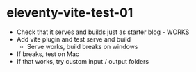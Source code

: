 # eleventy-vite-test-01

- Check that it serves and builds just as starter blog - WORKS
- Add vite plugin and test serve and build
  - Serve works, build breaks on windows
- If breaks, test on Mac
- If that works, try custom input / output folders
